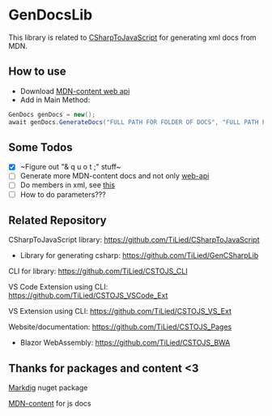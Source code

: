 # GenDocsLib
This library is related to [CSharpToJavaScript](https://github.com/TiLied/CSharpToJavaScript) for generating xml docs from MDN.

## How to use
- Download [MDN-content web api](https://github.com/mdn/content/tree/main/files/en-us/web/api)
- Add in Main Method:
```csharp
GenDocs genDocs = new();
await genDocs.GenerateDocs("FULL PATH FOR FOLDER OF DOCS", "FULL PATH FOR OUTPUT XML FILES");
```

## Some Todos
- [x] ~Figure out "& q u o t ;" stuff~
- [ ] Generate more MDN-content docs and not only [web-api](https://github.com/mdn/content/tree/main/files/en-us/web/api)
- [ ] Do members in xml, see [this](https://learn.microsoft.com/en-us/dotnet/csharp/language-reference/xmldoc/examples)
- [ ] How to do parameters???

## Related Repository 
CSharpToJavaScript library: https://github.com/TiLied/CSharpToJavaScript
- Library for generating csharp: https://github.com/TiLied/GenCSharpLib

CLI for library: https://github.com/TiLied/CSTOJS_CLI
  
VS Code Extension using CLI: https://github.com/TiLied/CSTOJS_VSCode_Ext

VS Extension using CLI: https://github.com/TiLied/CSTOJS_VS_Ext

Website/documentation: https://github.com/TiLied/CSTOJS_Pages
- Blazor WebAssembly: https://github.com/TiLied/CSTOJS_BWA

## Thanks for packages and content <3
[Markdig](https://github.com/xoofx/markdig) nuget package

[MDN-content](https://github.com/mdn/content) for js docs
